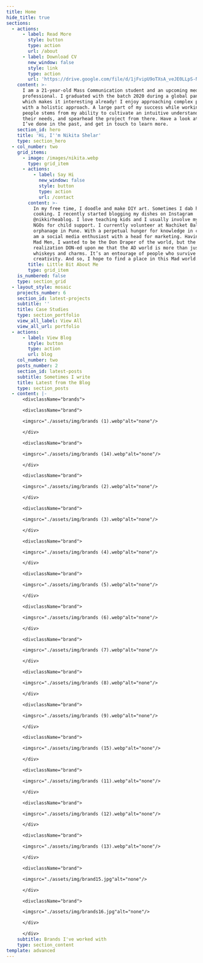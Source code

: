 ```yaml
---
title: Home
hide_title: true
sections:
  - actions:
      - label: Read More
        style: button
        type: action
        url: /about
      - label: Download CV
        new_window: false
        style: link
        type: action
        url: 'https://drive.google.com/file/d/1jFvipU9oTXsA_veJE0LLpS-NbRCEh91B/view'
    content: >-
      I am a 21-year-old Mass Communication student and an upcoming media
      professional. I graduated with the batch 2020 during a global pandemic,
      which makes it interesting already! I enjoy approaching complex projects
      with a holistic approach. A large part of my success while working with
      people stems from my ability to cultivate an intuitive understanding of
      their needs, and spearhead the project from there. Have a look at the work
      I’ve done in the past, and get in touch to learn more.
    section_id: hero
    title: 'Hi, I''m Nikita Shelar'
    type: section_hero
  - col_number: two
    grid_items:
      - image: /images/nikita.webp
        type: grid_item
      - actions:
          - label: Say Hi
            new_window: false
            style: button
            type: action
            url: /contact
        content: >-
          In my free time, I doodle and make DIY art. Sometimes I dab hands at
          cooking. I recently started blogging my dishes on Instagram
          @nikkirheablog. I love teaching kids and I usually involve myself in
          NGOs for child support. I currently volunteer at Nachiket Balgram an
          orphanage in Pune. With a perpetual hunger for knowledge in cinema, I
          am a social media enthusiast with a head for marketing. Having watched
          Mad Men, I wanted to be the Don Draper of the world, but the quick
          realization DON-ed upon me that the AD world is more than just
          whiskeys and charms. It’s an entourage of people who survive on
          creativity. And so, I hope to find a place in this Mad world.
        title: Little Bit About Me
        type: grid_item
    is_numbered: false
    type: section_grid
  - layout_style: mosaic
    projects_number: 6
    section_id: latest-projects
    subtitle: ''
    title: Case Studies
    type: section_portfolio
    view_all_label: View All
    view_all_url: portfolio
  - actions:
      - label: View Blog
        style: button
        type: action
        url: blog
    col_number: two
    posts_number: 2
    section_id: latest-posts
    subtitle: Sometimes I write
    title: Latest from the Blog
    type: section_posts
  - content: |-
      <divclassName="brands">

      <divclassName="brand">

      <imgsrc="./assets/img/brands (1).webp"alt="none"/>

      </div>

      <divclassName="brand">

      <imgsrc="./assets/img/brands (14).webp"alt="none"/>

      </div>

      <divclassName="brand">

      <imgsrc="./assets/img/brands (2).webp"alt="none"/>

      </div>

      <divclassName="brand">

      <imgsrc="./assets/img/brands (3).webp"alt="none"/>

      </div>

      <divclassName="brand">

      <imgsrc="./assets/img/brands (4).webp"alt="none"/>

      </div>

      <divclassName="brand">

      <imgsrc="./assets/img/brands (5).webp"alt="none"/>

      </div>

      <divclassName="brand">

      <imgsrc="./assets/img/brands (6).webp"alt="none"/>

      </div>

      <divclassName="brand">

      <imgsrc="./assets/img/brands (7).webp"alt="none"/>

      </div>

      <divclassName="brand">

      <imgsrc="./assets/img/brands (8).webp"alt="none"/>

      </div>

      <divclassName="brand">

      <imgsrc="./assets/img/brands (9).webp"alt="none"/>

      </div>

      <divclassName="brand">

      <imgsrc="./assets/img/brands (15).webp"alt="none"/>

      </div>

      <divclassName="brand">

      <imgsrc="./assets/img/brands (11).webp"alt="none"/>

      </div>

      <divclassName="brand">

      <imgsrc="./assets/img/brands (12).webp"alt="none"/>

      </div>

      <divclassName="brand">

      <imgsrc="./assets/img/brands (13).webp"alt="none"/>

      </div>

      <divclassName="brand">

      <imgsrc="./assets/img/brand15.jpg"alt="none"/>

      </div>

      <divclassName="brand">

      <imgsrc="./assets/img/brands16.jpg"alt="none"/>

      </div>

      </div>
    subtitle: Brands I've worked with
    type: section_content
template: advanced
---
```


